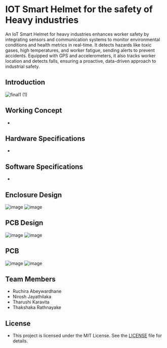 # IOT Smart Helmet for the safety of Heavy industries
An IoT Smart Helmet for heavy industries enhances worker safety by integrating sensors and communication systems to monitor environmental conditions and health metrics in real-time. It detects hazards like toxic gases, high temperatures, and worker fatigue, sending alerts to prevent accidents. Equipped with GPS and accelerometers, it also tracks worker location and detects falls, ensuring a proactive, data-driven approach to industrial safety.

## Introduction
![final1 (1)](https://github.com/user-attachments/assets/3e314524-a706-445b-b3f5-491b08fec4e4)


## Working Concept

*  


## Hardware Specifications

* 

## Software Specifications

* 


## Enclosure Design

![image](https://github.com/user-attachments/assets/859e3e3a-c81e-4d4e-bf23-b281d6f836fb)
![image](https://github.com/user-attachments/assets/9e67753b-6cdb-4d69-95b7-6aa5378a7395)



## PCB Design
![image](https://github.com/user-attachments/assets/1022c5a3-2b48-423b-8139-74494e7ad5d8)
![image](https://github.com/user-attachments/assets/e3b09cb9-d402-47a3-ae37-9054a9bc7e0b)


## PCB

![image](https://github.com/user-attachments/assets/d3f6123d-e865-4687-8ea2-3b273e6baa3c)
![image](https://github.com/user-attachments/assets/6380bb89-f305-4a0e-b524-c0cadfde9ed6)


## Team Members

* Ruchira Abeywardhane
* Nirosh Jayathilaka
* Tharushi Karavita
* Thakshaka Rathnayake


## License
 
 * This project is licensed under the MIT License. See the [LICENSE](MIT-LICENSE.txt) file for details.
   
